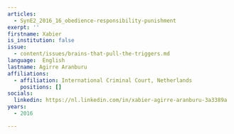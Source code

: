 ```yaml
---
articles:
  - SynE2_2016_16_obedience-responsibility-punishment
exerpt: ''
firstname: Xabier
is_institution: false
issue:
  - content/issues/brains-that-pull-the-triggers.md
language:  English
lastname: Agirre Aranburu
affiliations:
  - affiliation: International Criminal Court, Netherlands
    positions: []
socials:
  linkedin: https://nl.linkedin.com/in/xabier-agirre-aranburu-3a3389a
years:
  - 2016

---
```

